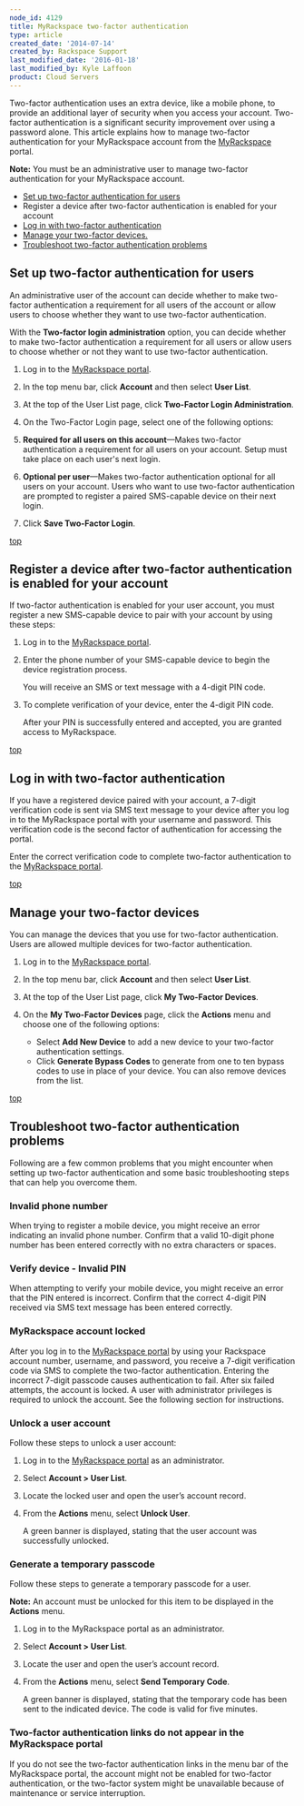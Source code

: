 ```yaml
---
node_id: 4129
title: MyRackspace two-factor authentication
type: article
created_date: '2014-07-14'
created_by: Rackspace Support
last_modified_date: '2016-01-18'
last_modified_by: Kyle Laffoon
product: Cloud Servers
---
```




Two-factor authentication uses an extra device, like a mobile phone, to
provide an additional layer of security when you access your account.
Two-factor authentication is a significant security improvement over
using a password alone. This article explains how to manage two-factor
authentication for your MyRackspace account from the
[MyRackspace](myrackspace.com) portal.

**Note:** You must be an administrative user to manage two-factor
authentication for your MyRackspace account.

-   [Set up two-factor authentication for users](#setup)
-   Register a device after two-factor authentication is enabled for
    your account
-   [Log in with two-factor authentication](#login)
-   [Manage your two-factor devices.](#manage)
-   [Troubleshoot two-factor authentication problems](#trouble)



Set up two-factor authentication for users
------------------------------------------

An administrative user of the account can decide whether to make
two-factor authentication a requirement for all users of the account or
allow users to choose whether they want to use two-factor
authentication.

With the **Two-factor login administration** option, you can decide
whether to make two-factor authentication a requirement for all users or
allow users to choose whether or not they want to use two-factor
authentication.

1.  Log in to the [MyRackspace portal](https://my.rackspace.com/).

2.  In the top menu bar, click **Account** and then select **User
    List**.

3.  At the top of the User List page, click **Two-Factor Login
    Administration**.

4.  On the Two-Factor Login page, select one of the following options:
5.  **Required for all users on this account**&mdash;Makes two-factor
    authentication a requirement for all users on your account. Setup
    must take place on each user's next login.

6.  **Optional per user**&mdash;Makes two-factor authentication optional for
    all users on your account. Users who want to use two-factor
    authentication are prompted to register a paired SMS-capable device
    on their next login.

7.  Click **Save Two-Factor Login**.

[top](#top)



Register a device after two-factor authentication is enabled for your account
-----------------------------------------------------------------------------

If two-factor authentication is enabled for your user account, you must
register a new SMS-capable device to pair with your account by using
these steps:

1.  Log in to the [MyRackspace portal](https://myrackspace.com).

2.  Enter the phone number of your SMS-capable device to begin the
    device registration process.

    You will receive an SMS or text message with a 4-digit PIN code.



3.  To complete verification of your device, enter the 4-digit PIN code.

    After your PIN is successfully entered and accepted, you are granted
    access to MyRackspace.

[top](#top)



Log in with two-factor authentication
-------------------------------------

If you have a registered device paired with your account, a 7-digit
verification code is sent via SMS text message to your device after you
log in to the MyRackspace portal with your username and password. This
verification code is the second factor of authentication for accessing
the portal.

Enter the correct verification code to complete two-factor
authentication to the [MyRackspace portal](https://myrackspace.com).

[top](#top)



Manage your two-factor devices
------------------------------

You can manage the devices that you use for two-factor authentication.
Users are allowed multiple devices for two-factor authentication.

1.  Log in to the [MyRackspace portal](https://myrackspace.com).

2.  In the top menu bar, click **Account** and then select **User
    List**.

3.  At the top of the User List page, click **My Two-Factor Devices**.

4.  On the **My Two-Factor Devices** page, click the **Actions** menu
    and choose one of the following options:
    -   Select **Add New Device** to add a new device to your two-factor
        authentication settings.
    -   Click **Generate Bypass Codes** to generate from one to ten
        bypass codes to use in place of your device.
        You can also remove devices from the list.

[top](#top)



Troubleshoot two-factor authentication problems
-----------------------------------------------

Following are a few common problems that you might encounter when
setting up two-factor authentication and some basic troubleshooting
steps that can help you overcome them.

### Invalid phone number

When trying to register a mobile device, you might receive an error
indicating an invalid phone number. Confirm that a valid 10-digit phone
number has been entered correctly with no extra characters or spaces.

### Verify device - Invalid PIN

When attempting to verify your mobile device, you might receive an error
that the PIN entered is incorrect. Confirm that the correct 4-digit PIN
received via SMS text message has been entered correctly.

### MyRackspace account locked

After you log in to the [MyRackspace portal](https://myrackspace.com) by
using your Rackspace account number, username, and password, you receive
a 7-digit verification code via SMS to complete the two-factor
authentication. Entering the incorrect 7-digit passcode causes
authentication to fail. After six failed attempts, the account is
locked. A user with administrator privileges is required to unlock the
account. See the following section for instructions.

### Unlock a user account

Follow these steps to unlock a user account:

1.  Log in to the [MyRackspace portal](https://myrackspace.com) as an
    administrator.

2.  Select **Account &gt; User List**.

3.  Locate the locked user and open the user&rsquo;s account record.

4.  From the **Actions** menu, select **Unlock User**.

    A green banner is displayed, stating that the user account was
    successfully unlocked.

### Generate a temporary passcode

Follow these steps to generate a temporary passcode for a user.

**Note:** An account must be unlocked for this item to be displayed in
the **Actions** menu.

1.  Log in to the MyRackspace portal as an administrator.

2.  Select **Account &gt; User List**.

3.  Locate the user and open the user&rsquo;s account record.

4.  From the **Actions** menu, select **Send Temporary Code**.

    A green banner is displayed, stating that the temporary code has
    been sent to the indicated device. The code is valid for
    five minutes.

### Two-factor authentication links do not appear in the MyRackspace portal

If you do not see the two-factor authentication links in the menu bar of
the MyRackspace portal, the account might not be enabled for two-factor
authentication, or the two-factor system might be unavailable because of
maintenance or service interruption.

